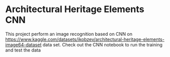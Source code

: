 # Architectural Heritage Elements CNN
 
This project perform an image recognition based on CNN on https://www.kaggle.com/datasets/ikobzev/architectural-heritage-elements-image64-dataset data set.
Check out the CNN notebook to run the training and test the data
